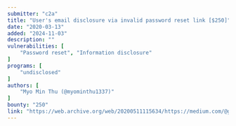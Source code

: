 ```yaml
---
submitter: "c2a"
title: "User's email disclosure via invalid password reset link [$250]"
date: "2020-03-13"
added: "2024-11-03"
description: ""
vulnerabilities: [
    "Password reset", "Information disclosure"
]
programs: [
    "undisclosed"
]
authors: [
    "Myo Min Thu (@myominthu1337)"
]
bounty: "250"
link: "https://web.archive.org/web/20200511115634/https://medium.com/@godofdarkness.msf/users-email-disclosure-via-invalid-password-reset-link-250-c431ed46680e"
---
```




